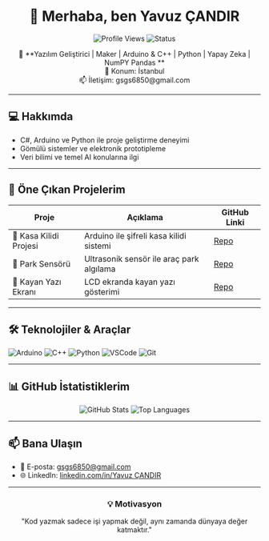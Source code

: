 <h1 align="center">👋 Merhaba, ben Yavuz ÇANDIR</h1>
<p align="center">
  <img src="https://komarev.com/ghpvc/?username=YavuzCandirr&color=blue&style=flat-square" alt="Profile Views">
  <img src="https://img.shields.io/badge/Status-Active-brightgreen" alt="Status">
</p>

<p align="center">
  🔧 **Yazılım Geliştirici | Maker | Arduino & C++ | Python | Yapay Zeka | NumPY Pandas **<br>
  📍 Konum: İstanbul<br>
  📫 İletişim: gsgs6850@gmail.com
</p>

---

## 💻 Hakkımda
- C#, Arduino ve Python ile proje geliştirme deneyimi  
- Gömülü sistemler ve elektronik prototipleme  
- Veri bilimi ve temel AI konularına ilgi  

---

## 🚀 Öne Çıkan Projelerim

| Proje | Açıklama | GitHub Linki |
|-------|----------|--------------|
| 🔐 Kasa Kilidi Projesi | Arduino ile şifreli kasa kilidi sistemi | [Repo](https://github.com/YavuzCandirr/kasa_kilidi) |
| 🚗 Park Sensörü | Ultrasonik sensör ile araç park algılama | [Repo](https://github.com/YavuzCandirr/park_sensoru) |
| 💬 Kayan Yazı Ekranı | LCD ekranda kayan yazı gösterimi | [Repo](https://github.com/YavuzCandirr/kayan_yazi) |

---

## 🛠️ Teknolojiler & Araçlar
<p align="left">
  <img src="https://img.shields.io/badge/Arduino-339933?style=flat-square&logo=Arduino&logoColor=white" alt="Arduino"/>
  <img src="https://img.shields.io/badge/C++-00599C?style=flat-square&logo=c%2B%2B&logoColor=white" alt="C++"/>
  <img src="https://img.shields.io/badge/Python-3776AB?style=flat-square&logo=Python&logoColor=white" alt="Python"/>
  <img src="https://img.shields.io/badge/VSCode-007ACC?style=flat-square&logo=Visual-Studio-Code&logoColor=white" alt="VSCode"/>
  <img src="https://img.shields.io/badge/Git-F05032?style=flat-square&logo=git&logoColor=white" alt="Git"/>
</p>

---

## 📊 GitHub İstatistiklerim
<p align="center">
  <img src="https://github-readme-stats.vercel.app/api?username=YavuzCandirr&show_icons=true&hide_title=true&count_private=true" alt="GitHub Stats"/>
  <img src="https://github-readme-stats.vercel.app/api/top-langs/?username=YavuzCandirr&layout=compact" alt="Top Languages"/>
</p>

---

## 📫 Bana Ulaşın
- 📧 E-posta: gsgs6850@gmail.com  
- 🌐 LinkedIn: [linkedin.com/in/Yavuz ÇANDIR](https://www.linkedin.com/in/yavuz-%C3%A7and%C4%B1r-19646a287/)  
 

---

<h3 align="center">💡 Motivasyon</h3>
<p align="center">"Kod yazmak sadece işi yapmak değil, aynı zamanda dünyaya değer katmaktır."</p>
